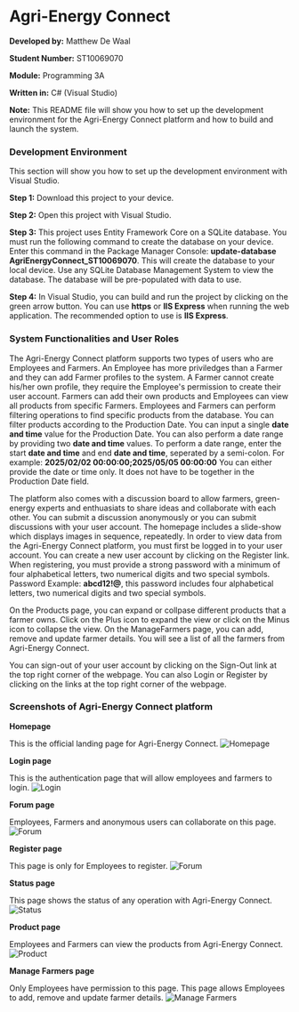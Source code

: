 # Agri-Energy Connect
**Developed by:** Matthew De Waal

**Student Number:** ST10069070

**Module:** Programming 3A

**Written in:** C# (Visual Studio)

**Note:** This README file will show you how to set up the development environment for the Agri-Energy Connect platform and how to build and launch the system.

### Development Environment
This section will show you how to set up the development environment with Visual Studio.

**Step 1:** Download this project to your device.

**Step 2:** Open this project with Visual Studio.

**Step 3:** This project uses Entity Framework Core on a SQLite database. You must run the following command to create the database on your device. Enter this command in the Package Manager Console: **update-database AgriEnergyConnect_ST10069070**. This will create the database to your local device. Use any SQLite Database Management System to view the database. The database will be pre-populated with data to use.

**Step 4:** In Visual Studio, you can build and run the project by clicking on the green arrow button. You can use **https** or **IIS Express** when running the web application. The recommended option to use is **IIS Express**.

### System Functionalities and User Roles
The Agri-Energy Connect platform supports two types of users who are Employees and Farmers. An Employee has more priviledges than a Farmer and they can add Farmer profiles to the system. A Farmer cannot create his/her own profile, they require the Employee's permission to create their user account. Farmers can add their own products and Employees can view all products from specific Farmers. Employees and Farmers can perform filtering operations to find specific products from the database. You can filter products according to the Production Date. You can input a single **date and time** value for the Production Date. You can also perform a date range by providing two **date and time** values. To perform a date range, enter the start **date and time** and end **date and time**, seperated by a semi-colon. For example: **2025/02/02 00:00:00;2025/05/05 00:00:00** You can either provide the date or time only. It does not have to be together in the Production Date field.

The platform also comes with a discussion board to allow farmers, green-energy experts and enthuasiats to share ideas and collaborate with each other. You can submit a discussion anonymously or you can submit discussions with your user account. The homepage includes a slide-show which displays images in sequence, repeatedly. In order to view data from the Agri-Energy Connect platform, you must first be logged in to your user account. You can create a new user account by clicking on the Register link. When registering, you must provide a strong password with a minimum of four alphabetical letters, two numerical digits and two special symbols. Password Example: **abcd12!@**, this password includes four alphabetical letters, two numerical digits and two special symbols.

On the Products page, you can expand or collpase different products that a farmer owns. Click on the Plus icon to expand the view or click on the Minus icon to collapse the view. On the ManageFarmers page, you can add, remove and update farmer details. You will see a list of all the farmers from Agri-Energy Connect.

You can sign-out of your user account by clicking on the Sign-Out link at the top right corner of the webpage. You can also Login or Register by clicking on the links at the top right corner of the webpage.

### Screenshots of Agri-Energy Connect platform
**Homepage**

This is the official landing page for Agri-Energy Connect.
![Homepage](readme_img/screenshot-1.png)

**Login page**

This is the authentication page that will allow employees and farmers to login.
![Login](readme_img/screenshot-2.png)

**Forum page**

Employees, Farmers and anonymous users can collaborate on this page.
![Forum](readme_img/screenshot-3.png)

**Register page**

This page is only for Employees to register.
![Forum](readme_img/screenshot-4.png)

**Status page**

This page shows the status of any operation with Agri-Energy Connect.
![Status](readme_img/screenshot-5.png)

**Product page**

Employees and Farmers can view the products from Agri-Energy Connect.
![Product](readme_img/screenshot-6.png)

**Manage Farmers page**

Only Employees have permission to this page. This page allows Employees to add, remove and update farmer details.
![Manage Farmers](readme_img/screenshot-7.png)
